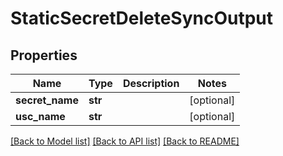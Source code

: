 # StaticSecretDeleteSyncOutput

## Properties
Name | Type | Description | Notes
------------ | ------------- | ------------- | -------------
**secret_name** | **str** |  | [optional] 
**usc_name** | **str** |  | [optional] 

[[Back to Model list]](../README.md#documentation-for-models) [[Back to API list]](../README.md#documentation-for-api-endpoints) [[Back to README]](../README.md)


